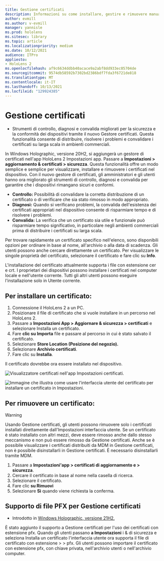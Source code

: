 ```yaml
---
title: Gestione certificati
description: Informazioni su come installare, gestire e rimuovere manualmente i certificati HoloLens 2 dispositivi di realtà mista.
author: evmill
ms.author: v-evmill
manager: yannisle
ms.prod: hololens
ms.sitesec: library
ms.topic: article
ms.localizationpriority: medium
ms.date: 10/12/2021
audience: ITPro
appliesto:
- HoloLens 2
ms.openlocfilehash: af9c6634ddbb40acace9a2abf8dd933ec05704de
ms.sourcegitcommit: 9574db58592b7302bd2386bdf7fda3f6721de818
ms.translationtype: MT
ms.contentlocale: it-IT
ms.lasthandoff: 10/13/2021
ms.locfileid: "129924385"
---
```

# <a name="certificate-manager"></a>Gestione certificati

- Strumenti di controllo, diagnosi e convalida migliorati per la sicurezza e la conformità dei dispositivi tramite il nuovo Gestore certificati. Questa funzionalità consente di distribuire, risolvere i problemi e convalidare i certificati su larga scala in ambienti commerciali.

In Windows Holographic, versione 20H2, si aggiungerà un gestore di certificati nell'app HoloLens 2 Impostazioni app. Passare a **Impostazioni > aggiornamento & certificati > sicurezza**. Questa funzionalità offre un modo semplice e semplice per visualizzare, installare e rimuovere i certificati nel dispositivo. Con il nuovo gestore di certificati, gli amministratori e gli utenti hanno ora migliorato gli strumenti di controllo, diagnosi e convalida per garantire che i dispositivi rimangano sicuri e conformi.

-   **Controllo:** Possibilità di convalidare la corretta distribuzione di un certificato o di verificare che sia stato rimosso in modo appropriato.
-   **Diagnosi:** Quando si verificano problemi, la convalida dell'esistenza dei certificati appropriati nel dispositivo consente di risparmiare tempo e di risolvere i problemi.
-   **Convalida:** La verifica che un certificato sia utile e funzionale può risparmiare tempo significativo, in particolare negli ambienti commerciali prima di distribuire i certificati su larga scala.

Per trovare rapidamente un certificato specifico nell'elenco, sono disponibili opzioni per ordinare in base al nome, all'archivio o alla data di scadenza. Gli utenti possono anche cercare direttamente un certificato. Per visualizzare le singole proprietà del certificato, selezionare il certificato e fare clic su **Info**.

L'installazione del certificato attualmente supporta i file con estensione cer e crt. I proprietari dei dispositivi possono installare i certificati nel computer locale e nell'utente corrente.  Tutti gli altri utenti possono eseguire l'installazione solo in Utente corrente.

## <a name="to-install-a-certificate"></a>Per installare un certificato:

1.  Connessione il HoloLens 2 a un PC.
1.  Posizionare il file di certificato che si vuole installare in un percorso nel HoloLens 2.
1.  Passare a **Impostazioni App > Aggiornare & sicurezza > certificati** e selezionare Installa un certificato.
1.  Fare **clic su Importa** file e passare al percorso in cui è stato salvato il certificato.
1.  Selezionare **Store Location (Posizione del negozio).**
1.  Selezionare **Archivio certificati**.
1.  Fare clic su **Installa**.

Il certificato dovrebbe ora essere installato nel dispositivo.

![Visualizzatore certificati nell'app Impostazioni certificati.](images/certificate-viewer-device.jpg)

![Immagine che illustra come usare l'interfaccia utente del certificato per installare un certificato in Impostazioni.](images/certificate-device-install.jpg)

## <a name="to-remove-a-certificate"></a>Per rimuovere un certificato:

> [!WARNING]
> Usando Gestione certificati, gli utenti possono rimuovere solo i certificati installati direttamente dall'Impostazioni interfaccia utente. Se un certificato è stato installato con altri mezzi, deve essere rimosso anche dallo stesso meccanismo e non può essere rimosso da Gestione certificati. Anche se è possibile visualizzare i certificati distribuiti da MDM in Gestione certificati, non è possibile disinstallarli in Gestione certificati. È necessario disinstallarli tramite MDM.

1. Passare a **Impostazioni'app > certificati di aggiornamento e > sicurezza**.
1. Cercare il certificato in base al nome nella casella di ricerca.
1. Selezionare il certificato.
1. Fare clic **su Rimuovi**
1. Selezionare **Sì** quando viene richiesta la conferma.

## <a name="pfx-file-support-for-certificate-manager"></a>Supporto di file PFX per Gestione certificati

- Introdotto in [Windows Holographic, versione 21H2.](hololens-release-notes.md#windows-holographic-version-21h2)

 È stato aggiunto il supporto a Gestione certificati per l'uso dei certificati con estensione pfx. Quando gli utenti passano **a Impostazioni** i & di sicurezza e seleziona Installa un certificato l'interfaccia utente ora supporta il file di certificato con estensione  >    >  pfx. 
Gli utenti possono importare il certificato con estensione pfx, con chiave privata, nell'archivio utenti o nell'archivio computer.